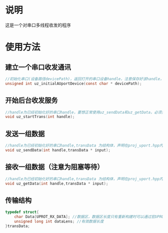 # 说明
这是一个对串口多线程收发的程序
# 使用方法
## 建立一个串口收发通讯
```c
//初始化串口(设备路径devicePath)，返回打开的串口设备handle，注意保存好该handle，后续操作均基于该handle。
unsigned int uz_initialAUportDevice(const char * devicePath);
```
## 开始后台收发服务
```c
//handle为已经初始化好的串口handle，要想正常使用uz_sendData和uz_getData，必须先调用此函数
void uz_startTrans(int handle);
```
## 发送一组数据
```c
//handle为已经初始化好的串口handle,transData 为结构体，声明在proj_uport.hpp内，存储要发送的数据
void uz_sendData(int handle,transData * input);
```
## 接收一组数据（注意为阻塞等待）
```c
//handle为已经初始化好的串口handle,transData 为结构体，声明在proj_uport.hpp内，调用后接受数据返回在transData内。
void uz_getData(int handle,transData * input);
```
## 传输结构
```c
typedef struct{
    char Data[UPROT_RX_DATA]; //数据区，数据区长度只有重新构建时可以通过宏UPROT_RX_DATA修改
    unsigned long int dataLens; //有效数据长度
}transData;
```
